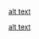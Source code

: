 [alt text][logo]

[logo]: https://github.com/JPS-Science-Bowl/JPS-Science-Bowl.github.io/blob/master/assets/images/2015-2016.jpg "2015-2016"	



[alt text][logo]

[logo]: https://github.com/JPS-Science-Bowl/JPS-Science-Bowl.github.io/blob/master/assets/images/2016-2017.jpg "2016-2017"
